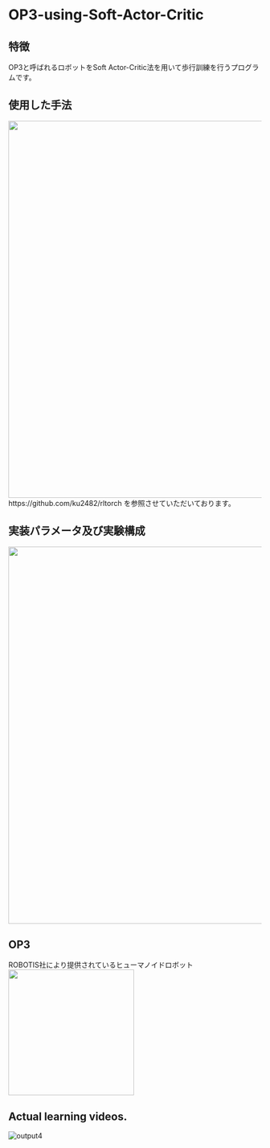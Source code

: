 # OP3-using-Soft-Actor-Critic
## 特徴
OP3と呼ばれるロボットをSoft Actor-Critic法を用いて歩行訓練を行うプログラムです。  

## 使用した手法
<img src="https://user-images.githubusercontent.com/59335458/138410665-8bdc66e2-2e2f-4b51-8d48-88ab455f2053.PNG" width="750">
https://github.com/ku2482/rltorch を参照させていただいております。  

## 実装パラメータ及び実験構成
<img src="https://user-images.githubusercontent.com/59335458/138410682-c73b7086-b18f-4487-95ca-e6472da2dc5e.PNG" width="750">

## OP3
ROBOTIS社により提供されているヒューマノイドロボット  
<img src="https://user-images.githubusercontent.com/59335458/138269207-a2fbec91-5f7e-43b7-b381-06837a8e6acf.jpg" width="250">


## Actual learning videos.
![output4](https://user-images.githubusercontent.com/59335458/138269118-4ef403a3-fe0c-4c42-8a8b-72417af3000a.gif)
